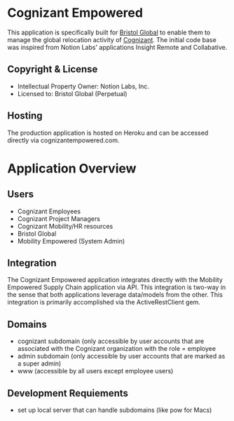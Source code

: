 # Cognizant Empowered

This application is specifically built for [Bristol Global](http://www.bristolglobal.com) to enable them to manage the 
global relocation activity of [Cognizant](http://www.cognizant.com). The initial code base was 
inspired from Notion Labs' applications Insight Remote and Collabative.

## Copyright & License
- Intellectual Property Owner: Notion Labs, Inc.
- Licensed to: Bristol Global (Perpetual)

## Hosting
The production application is hosted on Heroku and can be accessed directly via cognizantempowered.com.

# Application Overview
## Users
- Cognizant Employees
- Cognizant Project Managers
- Cognizant Mobility/HR resources
- Bristol Global
- Mobility Empowered (System Admin)

## Integration
The Cognizant Empowered application integrates directly with the Mobility Empowered Supply Chain application via API. This 
integration is two-way in the sense that both applications leverage data/models from the other. This integration is primarily
accomplished via the ActiveRestClient gem.

## Domains
- cognizant subdomain (only accessible by user accounts that are associated with the Cognizant organization with the role = employee
- admin subdomain (only accessible by user accounts that are marked as a super admin)
- www (accessible by all users except employee users)

## Development Requiements
- set up local server that can handle subdomains (like pow for Macs)
